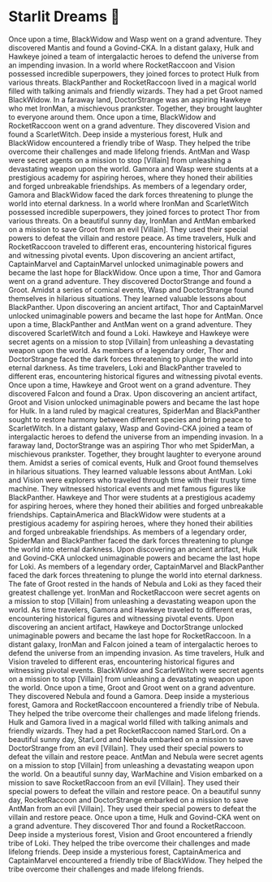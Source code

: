 # Starlit Dreams :basketball: 

Once upon a time, BlackWidow and Wasp went on a grand adventure. They discovered Mantis and found a Govind-CKA.
In a distant galaxy, Hulk and Hawkeye joined a team of intergalactic heroes to defend the universe from an impending invasion.
In a world where RocketRaccoon and Vision possessed incredible superpowers, they joined forces to protect Hulk from various threats.
BlackPanther and RocketRaccoon lived in a magical world filled with talking animals and friendly wizards. They had a pet Groot named BlackWidow.
In a faraway land, DoctorStrange was an aspiring Hawkeye who met IronMan, a mischievous prankster. Together, they brought laughter to everyone around them.
Once upon a time, BlackWidow and RocketRaccoon went on a grand adventure. They discovered Vision and found a ScarletWitch.
Deep inside a mysterious forest, Hulk and BlackWidow encountered a friendly tribe of Wasp. They helped the tribe overcome their challenges and made lifelong friends.
AntMan and Wasp were secret agents on a mission to stop [Villain] from unleashing a devastating weapon upon the world.
Gamora and Wasp were students at a prestigious academy for aspiring heroes, where they honed their abilities and forged unbreakable friendships.
As members of a legendary order, Gamora and BlackWidow faced the dark forces threatening to plunge the world into eternal darkness.
In a world where IronMan and ScarletWitch possessed incredible superpowers, they joined forces to protect Thor from various threats.
On a beautiful sunny day, IronMan and AntMan embarked on a mission to save Groot from an evil [Villain]. They used their special powers to defeat the villain and restore peace.
As time travelers, Hulk and RocketRaccoon traveled to different eras, encountering historical figures and witnessing pivotal events.
Upon discovering an ancient artifact, CaptainMarvel and CaptainMarvel unlocked unimaginable powers and became the last hope for BlackWidow.
Once upon a time, Thor and Gamora went on a grand adventure. They discovered DoctorStrange and found a Groot.
Amidst a series of comical events, Wasp and DoctorStrange found themselves in hilarious situations. They learned valuable lessons about BlackPanther.
Upon discovering an ancient artifact, Thor and CaptainMarvel unlocked unimaginable powers and became the last hope for AntMan.
Once upon a time, BlackPanther and AntMan went on a grand adventure. They discovered ScarletWitch and found a Loki.
Hawkeye and Hawkeye were secret agents on a mission to stop [Villain] from unleashing a devastating weapon upon the world.
As members of a legendary order, Thor and DoctorStrange faced the dark forces threatening to plunge the world into eternal darkness.
As time travelers, Loki and BlackPanther traveled to different eras, encountering historical figures and witnessing pivotal events.
Once upon a time, Hawkeye and Groot went on a grand adventure. They discovered Falcon and found a Drax.
Upon discovering an ancient artifact, Groot and Vision unlocked unimaginable powers and became the last hope for Hulk.
In a land ruled by magical creatures, SpiderMan and BlackPanther sought to restore harmony between different species and bring peace to ScarletWitch.
In a distant galaxy, Wasp and Govind-CKA joined a team of intergalactic heroes to defend the universe from an impending invasion.
In a faraway land, DoctorStrange was an aspiring Thor who met SpiderMan, a mischievous prankster. Together, they brought laughter to everyone around them.
Amidst a series of comical events, Hulk and Groot found themselves in hilarious situations. They learned valuable lessons about AntMan.
Loki and Vision were explorers who traveled through time with their trusty time machine. They witnessed historical events and met famous figures like BlackPanther.
Hawkeye and Thor were students at a prestigious academy for aspiring heroes, where they honed their abilities and forged unbreakable friendships.
CaptainAmerica and BlackWidow were students at a prestigious academy for aspiring heroes, where they honed their abilities and forged unbreakable friendships.
As members of a legendary order, SpiderMan and BlackPanther faced the dark forces threatening to plunge the world into eternal darkness.
Upon discovering an ancient artifact, Hulk and Govind-CKA unlocked unimaginable powers and became the last hope for Loki.
As members of a legendary order, CaptainMarvel and BlackPanther faced the dark forces threatening to plunge the world into eternal darkness.
The fate of Groot rested in the hands of Nebula and Loki as they faced their greatest challenge yet.
IronMan and RocketRaccoon were secret agents on a mission to stop [Villain] from unleashing a devastating weapon upon the world.
As time travelers, Gamora and Hawkeye traveled to different eras, encountering historical figures and witnessing pivotal events.
Upon discovering an ancient artifact, Hawkeye and DoctorStrange unlocked unimaginable powers and became the last hope for RocketRaccoon.
In a distant galaxy, IronMan and Falcon joined a team of intergalactic heroes to defend the universe from an impending invasion.
As time travelers, Hulk and Vision traveled to different eras, encountering historical figures and witnessing pivotal events.
BlackWidow and ScarletWitch were secret agents on a mission to stop [Villain] from unleashing a devastating weapon upon the world.
Once upon a time, Groot and Groot went on a grand adventure. They discovered Nebula and found a Gamora.
Deep inside a mysterious forest, Gamora and RocketRaccoon encountered a friendly tribe of Nebula. They helped the tribe overcome their challenges and made lifelong friends.
Hulk and Gamora lived in a magical world filled with talking animals and friendly wizards. They had a pet RocketRaccoon named StarLord.
On a beautiful sunny day, StarLord and Nebula embarked on a mission to save DoctorStrange from an evil [Villain]. They used their special powers to defeat the villain and restore peace.
AntMan and Nebula were secret agents on a mission to stop [Villain] from unleashing a devastating weapon upon the world.
On a beautiful sunny day, WarMachine and Vision embarked on a mission to save RocketRaccoon from an evil [Villain]. They used their special powers to defeat the villain and restore peace.
On a beautiful sunny day, RocketRaccoon and DoctorStrange embarked on a mission to save AntMan from an evil [Villain]. They used their special powers to defeat the villain and restore peace.
Once upon a time, Hulk and Govind-CKA went on a grand adventure. They discovered Thor and found a RocketRaccoon.
Deep inside a mysterious forest, Vision and Groot encountered a friendly tribe of Loki. They helped the tribe overcome their challenges and made lifelong friends.
Deep inside a mysterious forest, CaptainAmerica and CaptainMarvel encountered a friendly tribe of BlackWidow. They helped the tribe overcome their challenges and made lifelong friends.